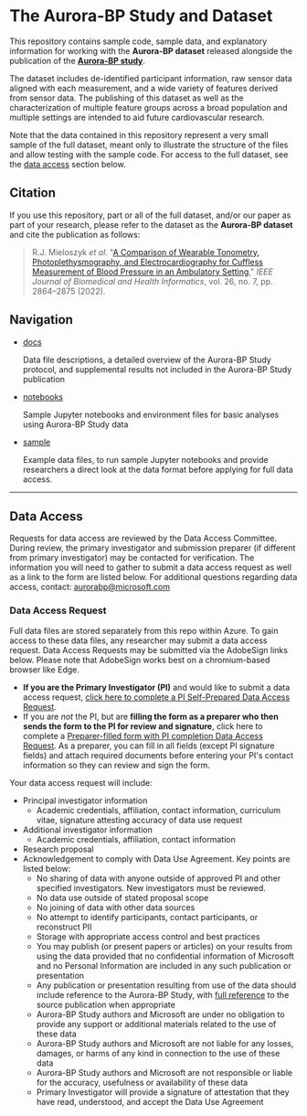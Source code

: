 # The Aurora-BP Study and Dataset

This repository contains sample code, sample data, and explanatory information for working with the **Aurora-BP dataset** released alongside the publication of the [**Aurora-BP study**](#citation).

The dataset includes de-identified participant information, raw sensor data aligned with each measurement, and a wide variety of features derived from sensor data. The publishing of this dataset as well as the characterization of multiple feature groups across a broad population and multiple settings are intended to aid future cardiovascular research.

Note that the data contained in this repository represent a very small sample of the full dataset, meant only to illustrate the structure of the files and allow testing with the sample code. For access to the full dataset, see the [data access](#data-access) section below.

## Citation

If you use this repository, part or all of the full dataset, and/or our paper as part of your research, please refer to the dataset as the **Aurora-BP dataset** and cite the publication as follows:

> R.J. Mieloszyk *et al.* "[A Comparison of Wearable Tonometry, Photoplethysmography, and Electrocardiography for Cuffless Measurement of Blood Pressure in an Ambulatory Setting](https://ieeexplore.ieee.org/document/9721156)," *IEEE Journal of Biomedical and Health Informatics*, vol. 26, no. 7, pp. 2864–2875 (2022).

## Navigation

- [docs](docs/README.md)
  
  Data file descriptions, a detailed overview of the Aurora-BP Study protocol, and supplemental results not included in the Aurora-BP Study publication

- [notebooks](notebooks/README.md)
  
  Sample Jupyter notebooks and environment files for basic analyses using Aurora-BP Study data

- [sample](sample)
  
  Example data files, to run sample Jupyter notebooks and provide researchers a direct look at the data format before applying for full data access.

---

## Data Access

Requests for data access are reviewed by the Data Access Committee. During review, the primary investigator and submission preparer (if different from primary investigator) may be contacted for verification. The information you will need to gather to submit a data access request as well as a link to the form are listed below. For additional questions regarding data access, contact: aurorabp@microsoft.com

### Data Access Request

Full data files are stored separately from this repo within Azure. To gain access to these data files, any researcher may submit a data access request. Data Access Requests may be submitted via the AdobeSign links below. Please note that AdobeSign works best on a chromium-based browser like Edge.
- **If you are the Primary Investigator (PI)** and would like to submit a data access request, [click here to complete a PI Self-Prepared Data Access Request](https://microsoft.na3.adobesign.com/public/esignWidget?wid=CBFCIBAA3AAABLblqZhDmNgwSnYgQhGFkbqjlvYvCcLvkjEj5n33W0MS6gislEGwM_6jcXP8TvvKUgRG8mgc*).
- If you are *not* the PI, but are **filling the form as a preparer who then sends the form to the PI for review and signature**, click here to complete a [Preparer-filled form with PI completion Data Access Request](https://microsoft.na3.adobesign.com/public/esignWidget?wid=CBFCIBAA3AAABLblqZhAlGBSYjhejXpnwTvHVGs4qZjYLMDLEjJNPMbosB7dv8LM7oAQOWhkLvQj0gzI3ug4*). As a preparer, you can fill in all fields (except PI signature fields) and attach required documents before entering your PI's contact information so they can review and sign the form.

Your data access request will include:

- Principal investigator information
  - Academic credentials, affiliation, contact information, curriculum vitae, signature attesting accuracy of data use request
- Additional investigator information
  - Academic credentials, affiliation, contact information
- Research proposal
- Acknowledgement to comply with Data Use Agreement. Key points are listed below:
  - No sharing of data with anyone outside of approved PI and other specified investigators. New investigators must be reviewed.
  - No data use outside of stated proposal scope
  - No joining of data with other data sources
  - No attempt to identify participants, contact participants, or reconstruct PII
  - Storage with appropriate access control and best practices
  - You may publish (or present papers or articles) on your results from using the data provided that no confidential information of Microsoft and no Personal Information are included in any such publication or presentation
  - Any publication or presentation resulting from use of the data should include reference to the Aurora-BP Study, with [full reference](#citation) to the source publication when appropriate
  - Aurora-BP Study authors and Microsoft are under no obligation to provide any support or additional materials related to the use of these data
  - Aurora-BP Study authors and Microsoft are not liable for any losses, damages, or harms of any kind in connection to the use of these data
  - Aurora-BP Study authors and Microsoft are not responsible or liable for the accuracy, usefulness or availability of these data
  - Primary Investigator will provide a signature of attestation that they have read, understood, and accept the Data Use Agreement
